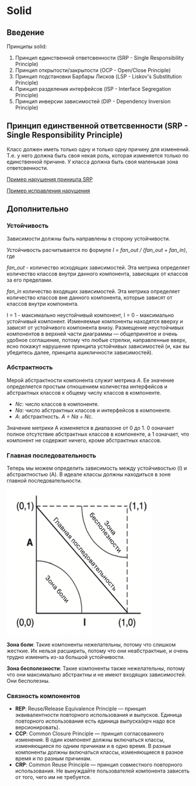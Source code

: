 # Solid

## Введение
Принципы solid:
1. Принцип единственной ответсвенности (SRP - Single Responsibility Principle)
2. Принцип открытости/закрытости (OCP - Open/Close Principle)
3. Принцип подстановки Барбары Лисков (LSP - Liskov's Substitution Principle)
4. Принцип разделения интерфейсов (ISP - Interface Segregation Principle)
5. Принцип инверсии зависимостей (DIP - Dependency Inversion Principle)

## Принцип единственной ответсвенности (SRP - Single Responsibility Principle)
<p>Класс должен иметь только одну и только одну причину для изменений. Т.е. у него должна быть своя некая роль, которая
изменяется только по единственной причине. У класса должна быть своя маленькая зона ответсвенности.</p>

<p><a href="src/main/java/ru/atom/solid/srp/violation/Phone.java">Пример нарушения приницпа SRP</a></p>
<p><a href="src/main/java/ru/atom/solid/srp/solution/Phone.java">Пример исправления нарушения</a></p>


## Дополнительно
### Устойчивость
Зависимости должны быть направлены в сторону устойчивости.
<p>Устойчивость расчитывается по формуле <i>I = fan_out / (fan_out + fan_in)</i>, где </p>
<p><i>fan_out</i> - количество исходящих 
зависимостей. Эта метрика определяет количество классов внутри данного компонента, зависящих от классов за его
пределами.</p>
<p><i>fan_in</i> количество входящих зависимостей. Эта метрика определяет количество классов вне данного компонента,
которые зависят от классов внутри компонента.</p>
<p>I = 1 - максимально неустойчивый компонент, I = 0 - максимально устойчивый компонент. Изменяемые компоненты находятся
вверху и зависят от устойчивого компонента внизу. Размещение неустойчивых компонентов в верхней части диаграммы — 
общепринятое и очень удобное соглашение, потому что любые стрелки, направленные вверх, ясно покажут нарушение принципа
устойчивых зависимостей (и, как вы убедитесь далее, принципа ацикличности зависимостей).</p>

### Абстрактность
<p>Мерой абстрактности компонента служит метрика <i>A</i>. Ее значение определяется простым отношением количества
интерфейсов и абстрактных классов к общему числу классов в компоненте.</p>

- _Nc_: число классов в компоненте. 
- _Na_: число абстрактных классов и интерфейсов в компоненте.
- _A_: абстрактность. _A = Na ÷ Nc_.

<p>Значение метрики A изменяется в диапазоне от 0 до 1. 0 означает полное отсутствие абстрактных классов в компоненте, 
а 1 означает, что компонент не содержит ничего, кроме абстрактных классов.</p>

### Главная последовательность
<p>Теперь мы можем определить зависимость между устойчивостью (I) и абстрактностью (A). В идеале классы должны
находиться в зоне главной последовательности.</p>
<img src="/src/main/resources/images/zones.png" style="height: 400px; width:400px;" title="Зоны исключения" alt=""/>
<p><b>Зона боли</b>: Такие компоненты нежелательны, потому что слишком жесткие. Их нельзя расширить, потому что они 
неабстрактные, и очень трудно изменить из-за большой устойчивости.</p>
<p><b>Зона бесполезности</b>: Такие компоненты также нежелательны, потому что они максимально абстрактны и не имеют 
входящих зависимостей. Они бесполезны.</p>

### Связность компонентов
- **REP**: Reuse/Release Equivalence Principle — принцип эквивалентности повторного использования и выпусков. 
Единица повторного использования есть единица выпуска(крч надо все версионировать).
- **CCP**: Common Closure Principle — принцип согласованного изменения. В один компонент должны включаться классы,
изменяющиеся по одним причинам и в одно время. В разные компоненты должны включаться классы, изменяющиеся в разное время
и по разным причинам.
- **CRP**: Common Reuse Principle — принцип совместного повторного использования. Не вынуждайте пользователей компонента
зависеть от того, чего им не требуется.